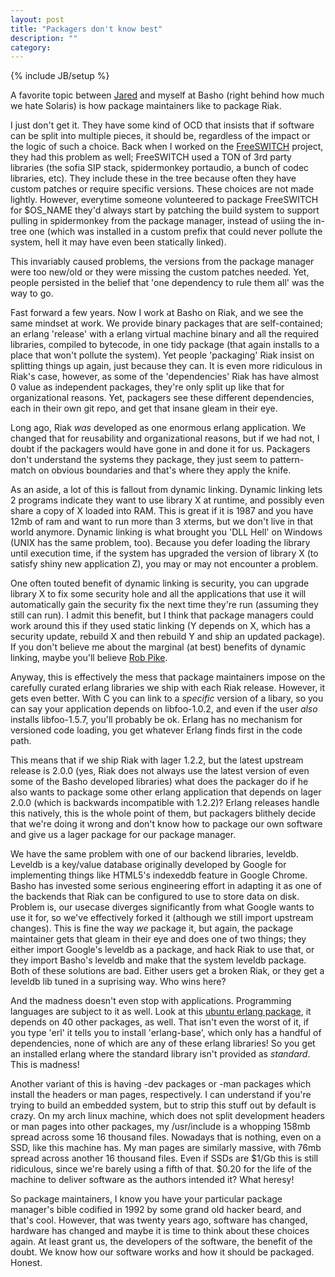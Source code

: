 ```yaml
---
layout: post
title: "Packagers don't know best"
description: ""
category: 
---
```

{% include JB/setup %}

A favorite topic between [Jared](https://github.com/jaredmorrow) and myself at
Basho (right behind how much we hate Solaris) is how package maintainers like to
package Riak.

I just don't get it. They have some kind of OCD that insists that if software
can be split into multiple pieces, it should be, regardless of the impact or the
logic of such a choice. Back when I worked on the
[FreeSWITCH](http://freeswitch.org) project, they had
this problem as well; FreeSWITCH used a TON of 3rd party libraries (the sofia
SIP stack, spidermonkey portaudio, a bunch of codec libraries, etc). They
include these in the tree because often they have custom patches or require
specific versions. These choices are not made lightly. However, everytime
someone volunteered to package FreeSWITCH for $OS_NAME they'd always start
by patching the build system to support pulling in spidermonkey from the package
manager, instead of usiing the in-tree one (which was installed in a custom
prefix that could never pollute the system, hell it may have even been
statically linked).

This invariably caused problems, the versions from the package manager were too
new/old or they were missing the custom patches needed. Yet, people persisted in
the belief that 'one dependency to rule them all' was the way to go.

Fast forward a few years. Now I work at Basho on Riak, and we see the same
mindset at work. We provide binary packages that are self-contained; an erlang
'release' with a erlang virtual machine binary and all the required libraries,
compiled to bytecode, in one tidy package (that again installs to a place that
won't pollute the system). Yet people 'packaging' Riak insist on splitting
things up again, just because they can. It is even more ridiculous in Riak's
case, however, as some of the 'dependencies' Riak has have almost 0 value as
independent packages, they're only split up like that for organizational
reasons. Yet, packagers see these different dependencies, each in their own git
repo, and get that insane gleam in their eye.

Long ago, Riak *was* developed as one enormous erlang application. We changed
that for reusability and organizational reasons, but if we had not, I doubt if
the packagers would have gone in and done it for us. Packagers don't understand
the systems they package, they just seem to pattern-match on obvious boundaries
and that's where they apply the knife.

As an aside, a lot of this is fallout from dynamic linking. Dynamic linking lets
2 programs indicate they want to use library X at runtime, and possibly even
share a copy of X loaded into RAM. This is great if it is 1987 and you have 12mb
of ram and want to run more than 3 xterms, but we don't live in that world
anymore. Dynamic linking is what brought you 'DLL Hell' on Windows (UNIX has the
same problem, too). Because you defer loading the library until execution time,
if the system has upgraded the version of library X (to satisfy shiny new 
application Z), you may or may not encounter a problem.

One often touted benefit of dynamic linking is security, you can upgrade library
X to fix some security hole and all the applications that use it will
automatically gain the security fix the next time they're run (assuming they
still can run). I admit this benefit, but I think that package managers could
work around this if they used static linking (Y depends on X, which has a
security update, rebuild X and then rebuild Y and ship an updated package). If
you don't believe me about the marginal (at best) benefits of dynamic linking,
maybe you'll believe [Rob
Pike](http://harmful.cat-v.org/software/dynamic-linking/).

Anyway, this is effectively the mess that package maintainers impose on the
carefully curated erlang libraries we ship with each Riak release. However, it
gets even better. With C you can link to a *specific* version of a libary, so
you can say your application depends on libfoo-1.0.2, and even if the user
*also* installs libfoo-1.5.7, you'll probably be ok. Erlang has no mechanism for
versioned code loading, you get whatever Erlang finds first in the code path.

This means that if we ship Riak with lager 1.2.2, but the latest upstream
release is 2.0.0 (yes, Riak does not always use the latest version of even some
of the Basho developed libraries) what does the packager do if he also wants to
package some other erlang application that depends on lager 2.0.0 (which is
backwards incompatible with 1.2.2)? Erlang releases handle this natively, this
is the whole point of them, but packagers blithely decide that we're doing it
wrong and don't know how to package our own software and give us a lager package
for our package manager.

We have the same problem with one of our backend libraries, leveldb. Leveldb is
a key/value database originally developed by Google for implementing things like
HTML5's indexeddb feature in Google Chrome. Basho has
invested some serious engineering effort in adapting it as one of the backends
that Riak can be configured to use to store data on disk. Problem is, our
usecase diverges significantly from what Google wants to use it for, so we've
effectively forked it (although we still import upstream changes). This is fine
the way *we* package it, but again, the package maintainer gets that gleam in
their eye and does one of two things; they either import Google's leveldb as a
package, and hack Riak to use that, or they import Basho's leveldb and make that
the system leveldb package. Both of these solutions are bad. Either users get a
broken Riak, or they get a leveldb lib tuned in a suprising way. Who wins here?

And the madness doesn't even stop with applications. Programming languages are
subject to it as well. Look at this [ubuntu erlang
package](http://packages.ubuntu.com/lucid/erlang), it depends on 40 other
packages, as well. That isn't even the worst of it, if you type 'erl' it tells
you to install 'erlang-base', which only has a handful of dependencies, none of
which are any of these erlang libraries! So you get an installed erlang where
the standard library isn't provided as *standard*. This is madness!

Another variant of this is having -dev packages or -man packages which install
the headers or man pages, respectively. I can understand if you're trying to
build an embedded system, but to strip this stuff out by default is crazy. On my
arch linux machine, which does not split development headers or man pages into
other packages, my /usr/include is a whopping 158mb spread across some 16
thousand files. Nowadays that is nothing, even on a SSD, like this machine has.
My man pages are similarly massive, with 76mb spread across another 16 thousand
files. Even if SSDs are $1/Gb this is still ridiculous, since we're barely using
a fifth of that. $0.20 for the life of the machine to deliver software as the
authors intended it? What heresy!

So package maintainers, I know you have your particular package manager's bible
codified in 1992 by some grand old hacker beard, and that's cool. However, that
was twenty years ago, software has changed, hardware has changed and maybe it is
time to think about these choices again. At least grant us, the developers of the
software, the benefit of the doubt. We know how our software works and how it
should be packaged. Honest.
